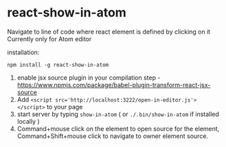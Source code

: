 # react-show-in-atom

Navigate to line of code where react element is defined by clicking on it
Currently only for Atom editor


installation:

`
npm install -g react-show-in-atom
`

1) enable jsx source plugin in your compilation step - https://www.npmjs.com/package/babel-plugin-transform-react-jsx-source
2) Add `<script src='http://localhost:3222/open-in-editor.js'></script>` to your page
3) start server by typing `show-in-atom` ( or `./.bin/show-in-atom` if installed locally )
4) Command+mouse click on the element to open source for the element, Command+Shift+mouse click to navigate to owner element source.
